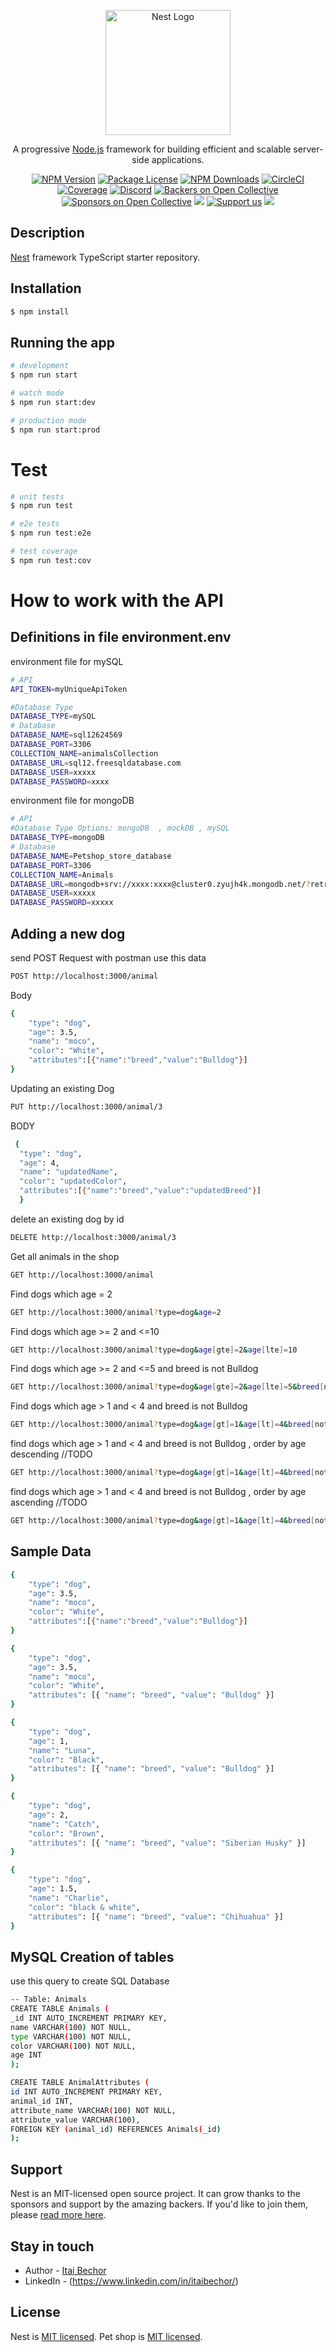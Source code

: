 <p align="center">
  <a href="http://nestjs.com/" target="blank"><img src="https://nestjs.com/img/logo-small.svg" width="200" alt="Nest Logo" /></a>
</p>

[circleci-image]: https://img.shields.io/circleci/build/github/nestjs/nest/master?token=abc123def456
[circleci-url]: https://circleci.com/gh/nestjs/nest

  <p align="center">A progressive <a href="http://nodejs.org" target="_blank">Node.js</a> framework for building efficient and scalable server-side applications.</p>
    <p align="center">
<a href="https://www.npmjs.com/~nestjscore" target="_blank"><img src="https://img.shields.io/npm/v/@nestjs/core.svg" alt="NPM Version" /></a>
<a href="https://www.npmjs.com/~nestjscore" target="_blank"><img src="https://img.shields.io/npm/l/@nestjs/core.svg" alt="Package License" /></a>
<a href="https://www.npmjs.com/~nestjscore" target="_blank"><img src="https://img.shields.io/npm/dm/@nestjs/common.svg" alt="NPM Downloads" /></a>
<a href="https://circleci.com/gh/nestjs/nest" target="_blank"><img src="https://img.shields.io/circleci/build/github/nestjs/nest/master" alt="CircleCI" /></a>
<a href="https://coveralls.io/github/nestjs/nest?branch=master" target="_blank"><img src="https://coveralls.io/repos/github/nestjs/nest/badge.svg?branch=master#9" alt="Coverage" /></a>
<a href="https://discord.gg/G7Qnnhy" target="_blank"><img src="https://img.shields.io/badge/discord-online-brightgreen.svg" alt="Discord"/></a>
<a href="https://opencollective.com/nest#backer" target="_blank"><img src="https://opencollective.com/nest/backers/badge.svg" alt="Backers on Open Collective" /></a>
<a href="https://opencollective.com/nest#sponsor" target="_blank"><img src="https://opencollective.com/nest/sponsors/badge.svg" alt="Sponsors on Open Collective" /></a>
  <a href="https://paypal.me/kamilmysliwiec" target="_blank"><img src="https://img.shields.io/badge/Donate-PayPal-ff3f59.svg"/></a>
    <a href="https://opencollective.com/nest#sponsor"  target="_blank"><img src="https://img.shields.io/badge/Support%20us-Open%20Collective-41B883.svg" alt="Support us"></a>
  <a href="https://twitter.com/nestframework" target="_blank"><img src="https://img.shields.io/twitter/follow/nestframework.svg?style=social&label=Follow"></a>
</p>
  <!--[![Backers on Open Collective](https://opencollective.com/nest/backers/badge.svg)](https://opencollective.com/nest#backer)
  [![Sponsors on Open Collective](https://opencollective.com/nest/sponsors/badge.svg)](https://opencollective.com/nest#sponsor)-->

## Description

[Nest](https://github.com/nestjs/nest) framework TypeScript starter repository.

## Installation

```bash
$ npm install
```

## Running the app

```bash
# development
$ npm run start

# watch mode
$ npm run start:dev

# production mode
$ npm run start:prod
```
# Test

```bash
# unit tests
$ npm run test

# e2e tests
$ npm run test:e2e

# test coverage
$ npm run test:cov
```

# How to work with the API

## Definitions in file environment.env

environment file for mySQL
```bash
# API
API_TOKEN=myUniqueApiToken

#Database Type 
DATABASE_TYPE=mySQL
# Database
DATABASE_NAME=sql12624569
DATABASE_PORT=3306
COLLECTION_NAME=animalsCollection
DATABASE_URL=sql12.freesqldatabase.com
DATABASE_USER=xxxxx
DATABASE_PASSWORD=xxxx
```
environment file for mongoDB

```bash
# API
#Database Type Options: mongoDB  , mockDB , mySQL
DATABASE_TYPE=mongoDB
# Database
DATABASE_NAME=Petshop_store_database
DATABASE_PORT=3306
COLLECTION_NAME=Animals
DATABASE_URL=mongodb+srv://xxxx:xxxx@cluster0.zyujh4k.mongodb.net/?retryWrites=true&w=majority
DATABASE_USER=xxxxx
DATABASE_PASSWORD=xxxxx
```

## Adding a new dog 

send POST Request with postman use this data
```bash
POST http://localhost:3000/animal
```
Body

```bash
{
    "type": "dog",
    "age": 3.5,
    "name": "moco",
    "color": "White",
    "attributes":[{"name":"breed","value":"Bulldog"}]
}
```
Updating an existing Dog

```bash
PUT http://localhost:3000/animal/3
```
BODY
```bash
 {
  "type": "dog",
  "age": 4,
  "name": "updatedName",
  "color": "updatedColor",
  "attributes":[{"name":"breed","value":"updatedBreed"}]
  }
```
delete an existing dog by id

```bash
DELETE http://localhost:3000/animal/3
```

Get all animals in the shop

```bash
GET http://localhost:3000/animal
```

Find dogs which age = 2

```bash
GET http://localhost:3000/animal?type=dog&age=2
```
Find dogs which age >= 2 and <=10

```bash
GET http://localhost:3000/animal?type=dog&age[gte]=2&age[lte]=10
```
Find dogs which age >= 2 and <=5 and breed is not Bulldog

```bash
GET http://localhost:3000/animal?type=dog&age[gte]=2&age[lte]=5&breed[not]=Bulldog
```
Find dogs which age > 1 and < 4 and breed is not Bulldog

```bash
GET http://localhost:3000/animal?type=dog&age[gt]=1&age[lt]=4&breed[not]=Bulldog
```

find dogs which age > 1 and < 4 and breed is not Bulldog , order by age descending //TODO

```bash
GET http://localhost:3000/animal?type=dog&age[gt]=1&age[lt]=4&breed[not]=Bulldog&order_by=age&direction=DESC
```
find dogs which age > 1 and < 4 and breed is not Bulldog , order by age ascending //TODO

```bash
GET http://localhost:3000/animal?type=dog&age[gt]=1&age[lt]=4&breed[not]=Bulldog&order_by=age&direction=ASC
```

## Sample Data

```bash
{
    "type": "dog",
    "age": 3.5,
    "name": "moco",
    "color": "White",
    "attributes":[{"name":"breed","value":"Bulldog"}]
}

{
    "type": "dog",
    "age": 3.5,
    "name": "moco",
    "color": "White",
    "attributes": [{ "name": "breed", "value": "Bulldog" }]
}

{
    "type": "dog",
    "age": 1,
    "name": "Luna",
    "color": "Black",
    "attributes": [{ "name": "breed", "value": "Bulldog" }]
}

{
    "type": "dog",
    "age": 2,
    "name": "Catch",
    "color": "Brown",
    "attributes": [{ "name": "breed", "value": "Siberian Husky" }]
}

{
    "type": "dog",
    "age": 1.5,
    "name": "Charlie",
    "color": "black & white",
    "attributes": [{ "name": "breed", "value": "Chihuahua" }]
}
```


## MySQL Creation of tables

use this query to create SQL Database

```bash
-- Table: Animals
CREATE TABLE Animals (
_id INT AUTO_INCREMENT PRIMARY KEY,
name VARCHAR(100) NOT NULL,
type VARCHAR(100) NOT NULL,
color VARCHAR(100) NOT NULL,
age INT
);

CREATE TABLE AnimalAttributes (
id INT AUTO_INCREMENT PRIMARY KEY,
animal_id INT,
attribute_name VARCHAR(100) NOT NULL,
attribute_value VARCHAR(100),
FOREIGN KEY (animal_id) REFERENCES Animals(_id)
);
```

## Support

Nest is an MIT-licensed open source project. It can grow thanks to the sponsors and support by the amazing backers. If you'd like to join them, please [read more here](https://docs.nestjs.com/support).

## Stay in touch

- Author - [Itai Bechor](itai.bechor@gmail.com)
- LinkedIn - (https://www.linkedin.com/in/itaibechor/)

## License

Nest is [MIT licensed](LICENSE).
Pet shop is [MIT licensed](LICENSE).
